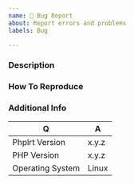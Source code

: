 ```yaml
---
name: 🐛 Bug Report
about: Report errors and problems
labels: Bug

---
```

### Description

<!-- A clear and concise description of the problem. -->

### How To Reproduce

<!-- Code and/or config needed to reproduce the problem. -->

### Additional Info

| Q                   | A
| ------------------- | ---
| Phplrt Version      | x.y.z <!-- Please set the library's version -->
| PHP Version         | x.y.z <!-- Please set the PHP version -->
| Operating System    | Linux <!-- Please set your OS -->

<!-- Optional: any other context about the problem: log messages, screenshots, etc. -->
